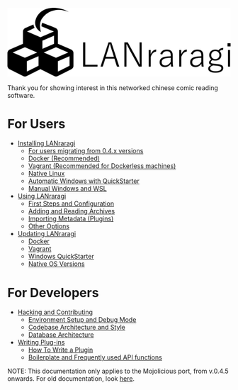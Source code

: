 ![logo](https://raw.githubusercontent.com/Difegue/LANraragi/master/tools/logo.png)

Thank you for showing interest in this networked chinese comic reading software.  

# For Users

- [Installing LANraragi](https://github.com/Difegue/LANraragi/wiki/Installing-LANraragi)  
  * [For users migrating from 0.4.x versions](https://github.com/Difegue/LANraragi/wiki/Installing-LANraragi#for-users-migrating-from-04x-versions)
  * [Docker (Recommended)](https://github.com/Difegue/LANraragi/wiki/Installing-LANraragi#docker-installation-recommended)
  * [Vagrant (Recommended for Dockerless machines)](https://github.com/Difegue/LANraragi/wiki/Installing-LANraragi#vagrant-installation-recommended-for-dockerless-machines)
  * [Native Linux](https://github.com/Difegue/LANraragi/wiki/Installing-LANraragi#native-linux-installation)
  * [Automatic Windows with QuickStarter](https://github.com/Difegue/LANraragi/wiki/Installing-LANraragi#automatic-windows-installation-recommended)
  * [Manual Windows and WSL](https://github.com/Difegue/LANraragi/wiki/Installing-LANraragi#manual-windows-installation)
- [Using LANraragi](https://github.com/Difegue/LANraragi/wiki/User-Manual)
  * [First Steps and Configuration](https://github.com/Difegue/LANraragi/wiki/User-Manual#first-steps-and-configuration)
  * [Adding and Reading Archives](https://github.com/Difegue/LANraragi/wiki/User-Manual#adding-and-reading-archives)
  * [Importing Metadata (Plugins)](https://github.com/Difegue/LANraragi/wiki/User-Manual#importing-metadata-plugins-)
  * [Other Options](https://github.com/Difegue/LANraragi/wiki/User-Manual#other-options)
- [Updating LANraragi](https://github.com/Difegue/LANraragi/wiki/Updating-LANraragi)
  * [Docker](https://github.com/Difegue/LANraragi/wiki/Updating-LANraragi#docker)
  * [Vagrant](https://github.com/Difegue/LANraragi/wiki/Updating-LANraragi#vagrant)
  * [Windows QuickStarter](https://github.com/Difegue/LANraragi/wiki/Updating-LANraragi#windows-quickstarter)
  * [Native OS Versions](https://github.com/Difegue/LANraragi/wiki/Updating-LANraragi#native-os-installs--linux-windows-)

# For Developers

- [Hacking and Contributing](https://github.com/Difegue/LANraragi/wiki/Hacking-and-Contributing)
  * [Environment Setup and Debug Mode](https://github.com/Difegue/LANraragi/wiki/Hacking-and-Contributing#environment-setup-and-debug-mode)
  * [Codebase Architecture and Style](https://github.com/Difegue/LANraragi/wiki/Hacking-and-Contributing#codebase-architecture-and-style)
  * [Database Architecture](https://github.com/Difegue/LANraragi/wiki/Hacking-and-Contributing#database-architecture)
- [Writing Plug-ins](https://github.com/Difegue/LANraragi/wiki/Writing-Plugins)
  * [How To Write a Plugin](https://github.com/Difegue/LANraragi/wiki/Writing-Plugins#how-to-write-a-plugin-for-lrr)
  * [Boilerplate and Frequently used API functions](https://github.com/Difegue/LANraragi/wiki/Writing-Plugins#boilerplate-and-frequently-used-api-functions)

NOTE: This documentation only applies to the Mojolicious port, from v.0.4.5 onwards.
For old documentation, look [here](https://github.com/Difegue/LANraragi/blob/08632f30dd0ecae52ceb01df02c848e81e074f09/tools/LRR_CGI_Documentation.zip).